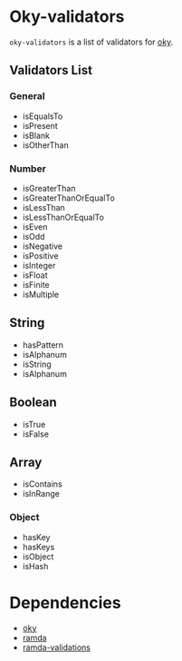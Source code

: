 # Oky-validators

`oky-validators` is a list of validators for [oky](https://www.npmjs.com/package/oky).

## Validators List

### General

- isEqualsTo
- isPresent
- isBlank
- isOtherThan

### Number

- isGreaterThan
- isGreaterThanOrEqualTo
- isLessThan
- isLessThanOrEqualTo
- isEven
- isOdd
- isNegative
- isPositive
- isInteger
- isFloat
- isFinite
- isMultiple

## String

- hasPattern
- isAlphanum
- isString
- isAlphanum

## Boolean

- isTrue
- isFalse

## Array

- isContains
- isInRange

### Object

- hasKey
- hasKeys
- isObject
- isHash

# Dependencies

- [oky](https://www.npmjs.com/package/oky)
- [ramda](https://www.npmjs.com/package/ramda)
- [ramda-validations](https://www.npmjs.com/package/ramda-validations)
